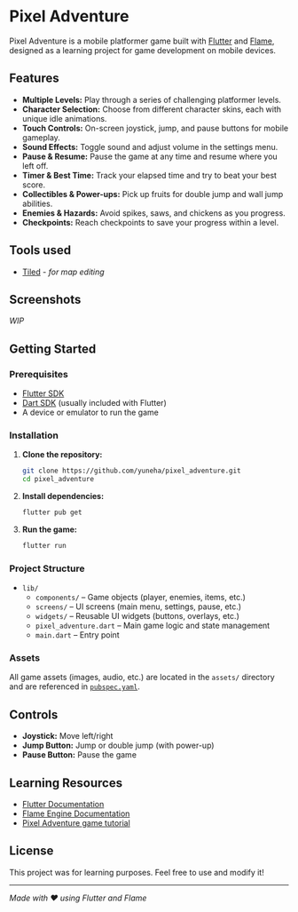 # Pixel Adventure

Pixel Adventure is a mobile platformer game built with [Flutter](https://flutter.dev/) and [Flame](https://flame-engine.org/), designed as a learning project for game development on mobile devices.

## Features

- **Multiple Levels:** Play through a series of challenging platformer levels.
- **Character Selection:** Choose from different character skins, each with unique idle animations.
- **Touch Controls:** On-screen joystick, jump, and pause buttons for mobile gameplay.
- **Sound Effects:** Toggle sound and adjust volume in the settings menu.
- **Pause & Resume:** Pause the game at any time and resume where you left off.
- **Timer & Best Time:** Track your elapsed time and try to beat your best score.
- **Collectibles & Power-ups:** Pick up fruits for double jump and wall jump abilities.
- **Enemies & Hazards:** Avoid spikes, saws, and chickens as you progress.
- **Checkpoints:** Reach checkpoints to save your progress within a level.

## Tools used

- [Tiled](https://www.mapeditor.org/) - *for map editing*

## Screenshots

*WIP*

## Getting Started

### Prerequisites

- [Flutter SDK](https://flutter.dev/docs/get-started/install)
- [Dart SDK](https://dart.dev/get-dart) (usually included with Flutter)
- A device or emulator to run the game

### Installation

1. **Clone the repository:**
   ```sh
   git clone https://github.com/yuneha/pixel_adventure.git
   cd pixel_adventure
   ```

2. **Install dependencies:**
   ```sh
   flutter pub get
   ```

3. **Run the game:**
   ```sh
   flutter run
   ```

### Project Structure

- `lib/`
  - `components/` – Game objects (player, enemies, items, etc.)
  - `screens/` – UI screens (main menu, settings, pause, etc.)
  - `widgets/` – Reusable UI widgets (buttons, overlays, etc.)
  - `pixel_adventure.dart` – Main game logic and state management
  - `main.dart` – Entry point

### Assets

All game assets (images, audio, etc.) are located in the `assets/` directory and are referenced in [`pubspec.yaml`](pubspec.yaml).

## Controls

- **Joystick:** Move left/right
- **Jump Button:** Jump or double jump (with power-up)
- **Pause Button:** Pause the game

## Learning Resources

- [Flutter Documentation](https://docs.flutter.dev/)
- [Flame Engine Documentation](https://docs.flame-engine.org/)
- [Pixel Adventure game tutorial](https://www.youtube.com/watch?v=Kwn1eHZP3C4&list=PLRRATgFqhVCh8qD7xmaSbwG1vfaCddvCM)

## License

This project was for learning purposes. Feel free to use and modify it!

---

*Made with ❤️ using Flutter and Flame*